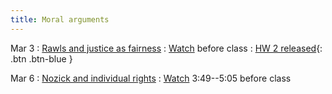 ```yaml
---
title: Moral arguments
---
```


Mar 3
: [Rawls and justice as fairness](../lessonplans/5a)
  : [Watch](https://www.youtube.com/watch?v=5-JQ17X6VNg) before class
: [HW 2 released](){: .btn .btn-blue }

Mar 6
: [Nozick and individual rights](../lessonplans/5b)
  : [Watch](https://youtu.be/H0CTHVCkm90?t=229) 3:49--5:05 before class
